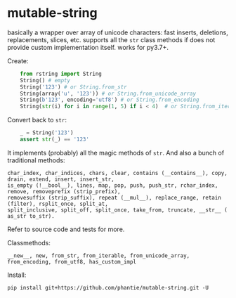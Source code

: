 # mutable-string

basically a wrapper over array of unicode characters: fast inserts, deletions, replacements, slices, etc. supports all the `str` class methods if does not provide custom implementation itself. works for py3.7+. 

Create:

```python
    from rstring import String
    String() # empty
    String('123') # or String.from_str
    String(array('u', '123')) # or String.from_unicode_array
    String(b'123', encoding='utf8') # or String.from_encoding
    String(str(i) for i in range(1, 5) if i < 4)  # or String.from_iterable
```

Convert back to `str`:
```python
    _ = String('123')
    assert str(_) == '123'
```
It implements (probably) all the magic methods of `str`. And also a bunch of traditional methods:

    char_index, char_indices, chars, clear, contains (__contains__), copy, drain, extend, insert, insert_str, 
    is_empty (!__bool__), lines, map, pop, push, push_str, rchar_index, remove, removeprefix (strip_prefix), 
    removesuffix (strip_suffix), repeat (__mul__), replace_range, retain (filter), rsplit_once, split_at,
    split_inclusive, split_off, split_once, take_from, truncate, __str__ ( as_str to_str).
Refer to source code and tests for more.

Classmethods:

    __new__, new, from_str, from_iterable, from_unicode_array, from_encoding, from_utf8, has_custom_impl
    
Install:

    pip install git+https://github.com/phantie/mutable-string.git -U
